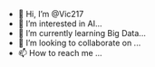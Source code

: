 - 👋 Hi, I’m @Vic217
- 👀 I’m interested in AI...
- 🌱 I’m currently learning Big Data...
- 💞️ I’m looking to collaborate on ...
- 📫 How to reach me ...

<!---
Vic217/Vic217 is a ✨ special ✨ repository because its `README.md` (this file) appears on your GitHub profile.
You can click the Preview link to take a look at your changes.
--->
